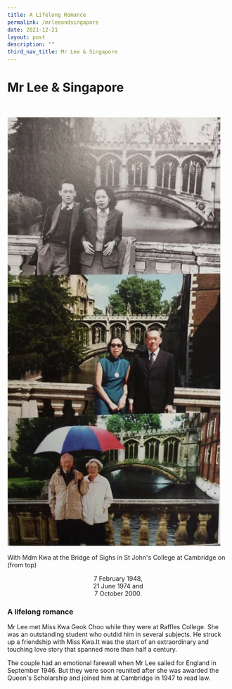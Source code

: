 ```yaml
---
title: A Lifelong Romance
permalink: /mrleeandsingapore
date: 2021-12-21
layout: post
description: ""
third_nav_title: Mr Lee & Singapore
---
```

#  <div align="centre"> Mr Lee & Singapore </div>

<!-- blank line -->
<br>

![Alt text for image on Isomer site](/images/mr-lee-and-singapore/mrandmrslee.png)

With Mdm Kwa at the Bridge of Sighs in St John's College at Cambridge on (from top)

<div align="center">
 7 February 1948,
</div>

<div align="center">
 21 June 1974 and 
</div>

<div align="center">
  7 October 2000.
</div>




																																					
		
### 	A lifelong romance 

Mr Lee met Miss Kwa Geok Choo while they were at Raffles College. She was an outstanding student who outdid him in several subjects. He struck up a friendship with Miss Kwa.It was the start of an extraordinary and touching love story that spanned more than half a century.

The couple had an emotional farewall when Mr Lee sailed for England in September 1946. But they were soon reunited after she was awarded the Queen's Scholarship and joined him at Cambridge in 1947 to read law.
